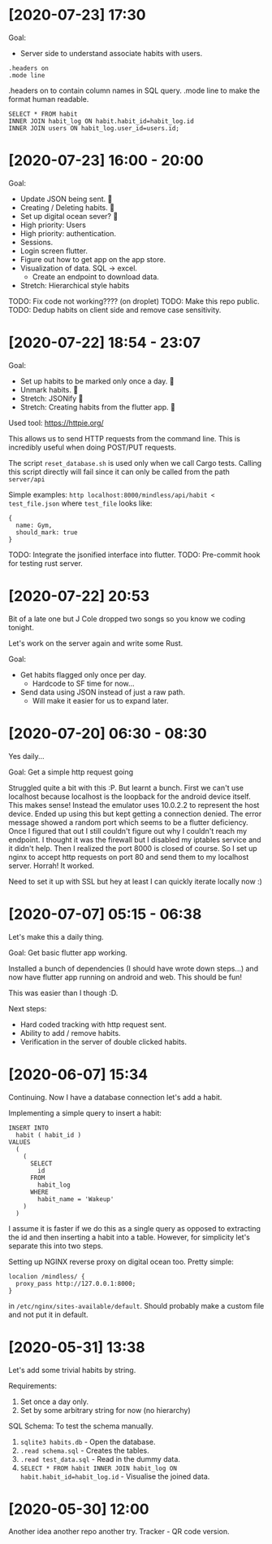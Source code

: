 # [2020-07-23]  17:30
Goal:
* Server side to understand associate habits with users.


```
.headers on
.mode line
```
.headers on to contain column names in SQL query.
.mode line to make the format human readable.

```
SELECT * FROM habit
INNER JOIN habit_log ON habit.habit_id=habit_log.id
INNER JOIN users ON habit_log.user_id=users.id;
```

# [2020-07-23]  16:00 - 20:00

Goal:
* Update JSON being sent. 
* Creating / Deleting habits. 
* Set up digital ocean sever? 
* High priority: Users
* High priority: authentication.
 * Sessions.
 * Login screen flutter.
* Figure out how to get app on the app store.
* Visualization of data. SQL -> excel.
  * Create an endpoint to download data.
* Stretch: Hierarchical style habits

TODO: Fix code not working???? (on droplet)
TODO: Make this repo public.
TODO: Dedup habits on client side and remove case sensitivity.

# [2020-07-22]  18:54 - 23:07

Goal:
* Set up habits to be marked only once a day. 
* Unmark habits. 
* Stretch: JSONify 
* Stretch: Creating habits from the flutter app.  

Used tool: https://httpie.org/

This allows us to send HTTP requests from the command line. This is incredibly useful when doing
POST/PUT requests.

The script `reset_database.sh` is used only when we call Cargo tests. Calling this script directly
will fail since it can only be called from the path `server/api`

Simple examples:
`http localhost:8000/mindless/api/habit < test_file.json` where
`test_file` looks like:
```
{
  name: Gym,
  should_mark: true
}
```

TODO: Integrate the jsonified interface into flutter.
TODO: Pre-commit hook for testing rust server.

# [2020-07-22]  20:53
Bit of a late one but J Cole dropped two songs so you know we coding tonight.

Let's work on the server again and write some Rust.

Goal:
* Get habits flagged only once per day.
  * Hardcode to SF time for now...
* Send data using JSON instead of just a raw path.
  * Will make it easier for us to expand later.


# [2020-07-20]  06:30 - 08:30
Yes daily...

Goal: Get a simple http request going 

Struggled quite a bit with this :P. But learnt a bunch.
First we can't use localhost because localhost is the loopback for the android device itself. This
makes sense! Instead the emulator uses 10.0.2.2 to represent the host device. Ended up using this
but kept getting a connection denied. The error message showed a random port which seems to be a
flutter deficiency. Once I figured that out I still couldn't figure out why I couldn't reach my
endpoint. I thought it was the firewall but I disabled my iptables service and it didn't help. Then
I realized the port 8000 is closed of course. So I set up nginx to accept http requests on port 80
and send them to my localhost server. Horrah! It worked.

Need to set it up with SSL but hey at least I can quickly iterate locally now :) 


# [2020-07-07]  05:15 - 06:38
Let's make this a daily thing.

Goal: Get basic flutter app working.

Installed a bunch of dependencies (I should have wrote down steps...) and now have flutter app running on android and web. This should be fun!

This was easier than I though :D.

Next steps:
* Hard coded tracking with http request sent.
* Ability to add / remove habits.
* Verification in the server of double clicked habits.


# [2020-06-07] 15:34

Continuing. Now I have a database connection let's add a habit.

Implementing a simple query to insert a habit:

```
INSERT INTO
  habit ( habit_id )
VALUES
  (
    (
      SELECT
        id
      FROM
        habit_log
      WHERE
        habit_name = 'Wakeup'
    )
  )
```

I assume it is faster if we do this as a single query as opposed to extracting the id and then
inserting a habit into a table. However, for simplicity let's separate this into two steps.

Setting up NGINX reverse proxy on digital ocean too. Pretty simple:

```
localion /mindless/ {
  proxy_pass http://127.0.0.1:8000;
}
```

in `/etc/nginx/sites-available/default`. Should probably make a custom file and not put it in
default.

# [2020-05-31] 13:38

Let's add some trivial habits by string.

Requirements:
1. Set once a day only.
2. Set by some arbitrary string for now (no hierarchy)

SQL Schema:
To test the schema manually.
1. `sqlite3 habits.db`   - Open the database.
2. `.read schema.sql`    - Creates the tables.
3. `.read test_data.sql` - Read in the dummy data.
4. `SELECT * FROM habit INNER JOIN habit_log ON habit.habit_id=habit_log.id` - Visualise the joined
   data.

# [2020-05-30] 12:00

Another idea another repo another try. Tracker - QR code version.

